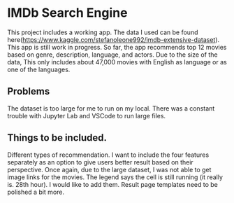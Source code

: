 # IMDb Search Engine

This project includes a working app. The data I used can be found here(https://www.kaggle.com/stefanoleone992/imdb-extensive-dataset). This app is still work in progress.
So far, the app recommends top 12 movies based on genre, description, language, and actors. Due to the size of the data, This only includes about 47,000 movies with English as language or as one of the languages.

## Problems
 
The dataset is too large for me to run on my local. There was a constant trouble with Jupyter Lab and VSCode to run large files.

## Things to be included.

Different types of recommendation. I want to include the four features separately as an option to give users better result based on their perspective. Once again, due to the large dataset, I was not able to get image links for the movies. The legend says the cell is still running (it really is. 28th hour). I would like to add them. Result page templates need to be polished a bit more.
